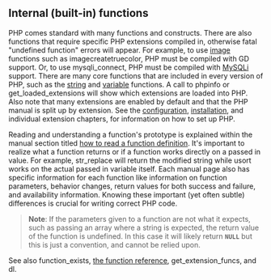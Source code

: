 Internal (built-in) functions
-----------------------------

PHP comes standard with many functions and constructs. There are also
functions that require specific PHP extensions compiled in, otherwise
fatal "undefined function" errors will appear. For example, to use
<a href="/ref/image.html" class="link">image</a> functions such as <span
class="function">imagecreatetruecolor</span>, PHP must be compiled with
<span class="productname">GD</span> support. Or, to use <span
class="function">mysqli\_connect</span>, PHP must be compiled with
<a href="/set/mysqlinfo.html#MySQLi" class="link">MySQLi</a> support.
There are many core functions that are included in every version of PHP,
such as the <a href="/ref/strings.html" class="link">string</a> and
<a href="/ref/var.html" class="link">variable</a> functions. A call to
<span class="function">phpinfo</span> or <span
class="function">get\_loaded\_extensions</span> will show which
extensions are loaded into PHP. Also note that many extensions are
enabled by default and that the PHP manual is split up by extension. See
the <a href="/configuration.html" class="link">configuration</a>,
<a href="/install.html" class="link">installation</a>, and individual
extension chapters, for information on how to set up PHP.

Reading and understanding a function's prototype is explained within the
manual section titled
<a href="/about/prototypes.html" class="link">how to read a function definition</a>.
It's important to realize what a function returns or if a function works
directly on a passed in value. For example, <span
class="function">str\_replace</span> will return the modified string
while <span class="function">usort</span> works on the actual passed in
variable itself. Each manual page also has specific information for each
function like information on function parameters, behavior changes,
return values for both success and failure, and availability
information. Knowing these important (yet often subtle) differences is
crucial for writing correct PHP code.

> **Note**: <span class="simpara"> If the parameters given to a function
> are not what it expects, such as passing an <span
> class="type">array</span> where a <span class="type">string</span> is
> expected, the return value of the function is undefined. In this case
> it will likely return **`NULL`** but this is just a convention, and
> cannot be relied upon. </span>

See also <span class="function">function\_exists</span>,
<a href="/funcref.html" class="link">the function reference</a>, <span
class="function">get\_extension\_funcs</span>, and <span
class="function">dl</span>.

